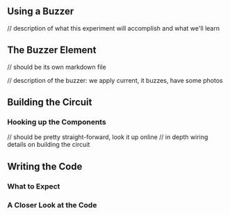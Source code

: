 ## Using a Buzzer

// description of what this experiment will accomplish and what we'll learn

## The Buzzer Element
// should be its own markdown file

// description of the buzzer: we apply current, it buzzes, have some photos


## Building the Circuit



### Hooking up the Components

// should be pretty straight-forward, look it up online
// in depth wiring details on building the circuit

## Writing the Code

### What to Expect

### A Closer Look at the Code
